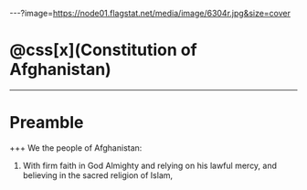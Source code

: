 ---?image=https://node01.flagstat.net/media/image/6304r.jpg&size=cover
# @css[x](Constitution of Afghanistan)
---
# Preamble
+++
We the people of Afghanistan:
1. With firm faith in God Almighty and relying on his lawful mercy, and believing in the sacred religion of Islam,
